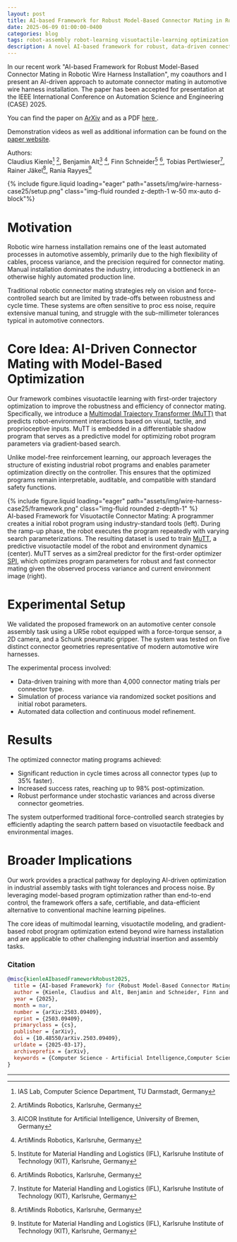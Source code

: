 ```yaml
---
layout: post
title: AI-based Framework for Robust Model-Based Connector Mating in Robotic Wire Harness Installation
date: 2025-06-09 01:00:00-0400
categories: blog
tags: robot-assembly robot-learning visuotactile-learning optimization paper 
description: A novel AI-based framework for robust, data-driven connector mating in robotic wire harness installation, combining visuotactile learning with model-based optimization.
---
```


In our recent work "AI-based Framework for Robust Model-Based Connector Mating in Robotic Wire Harness Installation", my coauthors and I present an AI-driven approach to automate connector mating in automotive wire harness installation. The paper has been accepted for presentation at the IEEE International Conference on Automation Science and Engineering (CASE) 2025.

You can find the paper on [ArXiv](https://arxiv.org/abs/2503.09409) and as a PDF [here <i class="fas fa-file-pdf"></i>](/assets/pdf/wire_harness_CASE25.pdf).

Demonstration videos as well as additional information can be found on the [paper website](https://claudius-kienle.github.io/AppMuTT).

Authors:  
Claudius Kienle[^1] [^4], Benjamin Alt[^2] [^4], Finn Schneider[^3] [^4], Tobias Pertlwieser[^3], Rainer Jäkel[^4], Rania Rayyes[^3]

<div class="row mt-3">
    <div class="col-sm mt-3 mt-md-0">
{% include figure.liquid loading="eager" path="assets/img/wire-harness-case25/setup.png" class="img-fluid rounded z-depth-1 w-50 mx-auto d-block"%}
    </div>
</div>

# Motivation

Robotic wire harness installation remains one of the least automated processes in automotive assembly, primarily due to the high flexibility of cables, process variance, and the precision required for connector mating. Manual installation dominates the industry, introducing a bottleneck in an otherwise highly automated production line.

Traditional robotic connector mating strategies rely on vision and force-controlled search but are limited by trade-offs between robustness and cycle time. These systems are often sensitive to proc   ess noise, require extensive manual tuning, and struggle with the sub-millimeter tolerances typical in automotive connectors.

# Core Idea: AI-Driven Connector Mating with Model-Based Optimization

Our framework combines visuotactile learning with first-order trajectory optimization to improve the robustness and efficiency of connector mating. Specifically, we introduce a [Multimodal Trajectory Transformer (MuTT)](https://ieeexplore.ieee.org/abstract/document/10802198) that predicts robot-environment interactions based on visual, tactile, and proprioceptive inputs. MuTT is embedded in a differentiable shadow program that serves as a predictive model for optimizing robot program parameters via gradient-based search.

Unlike model-free reinforcement learning, our approach leverages the structure of existing industrial robot programs and enables parameter optimization directly on the controller. This ensures that the optimized programs remain interpretable, auditable, and compatible with standard safety functions.

<div class="row mt-3">
    <div class="col-sm mt-3 mt-md-0">
{% include figure.liquid loading="eager" path="assets/img/wire-harness-case25/framework.png" class="img-fluid rounded z-depth-1" %}
    </div>
    <div class="caption">
AI-based Framework for Visuotactile Connector Mating: A programmer creates a initial robot program using industry-standard tools (left). During the ramp-up phase, the robot executes the program repeatedly with varying search parameterizations. The resulting dataset is used to train <a href="https://ieeexplore.ieee.org/abstract/document/10802198">MuTT</a>, a predictive visuotactile model of the robot and environment dynamics (center). MuTT serves as a sim2real predictor for the first-order optimizer <a href="https://ieeexplore.ieee.org/document/9561206">SPI</a>, which optimizes program parameters for robust and fast connector mating given the observed process variance and current environment image (right).
    </div>
</div>

# Experimental Setup

We validated the proposed framework on an automotive center console assembly task using a UR5e robot equipped with a force-torque sensor, a 2D camera, and a Schunk pneumatic gripper. The system was tested on five distinct connector geometries representative of modern automotive wire harnesses.

The experimental process involved:

* Data-driven training with more than 4,000 connector mating trials per connector type.
* Simulation of process variance via randomized socket positions and initial robot parameters.
* Automated data collection and continuous model refinement.

# Results

The optimized connector mating programs achieved:

* Significant reduction in cycle times across all connector types (up to 35% faster).
* Increased success rates, reaching up to 98% post-optimization.
* Robust performance under stochastic variances and across diverse connector geometries.

The system outperformed traditional force-controlled search strategies by efficiently adapting the search pattern based on visuotactile feedback and environmental images.

# Broader Implications

Our work provides a practical pathway for deploying AI-driven optimization in industrial assembly tasks with tight tolerances and process noise. By leveraging model-based program optimization rather than end-to-end control, the framework offers a safe, certifiable, and data-efficient alternative to conventional machine learning pipelines.

The core ideas of multimodal learning, visuotactile modeling, and gradient-based robot program optimization extend beyond wire harness installation and are applicable to other challenging industrial insertion and assembly tasks.

### Citation

```bibtex 
@misc{kienleAIbasedFrameworkRobust2025,
  title = {AI-based Framework} for {Robust Model-Based Connector Mating} in {Robotic Wire Harness Installation},
  author = {Kienle, Claudius and Alt, Benjamin and Schneider, Finn and Pertlwieser, Tobias and J{\"a}kel, Rainer and Rayyes, Rania},
  year = {2025},
  month = mar,
  number = {arXiv:2503.09409},
  eprint = {2503.09409},
  primaryclass = {cs},
  publisher = {arXiv},
  doi = {10.48550/arXiv.2503.09409},
  urldate = {2025-03-17},
  archiveprefix = {arXiv},
  keywords = {Computer Science - Artificial Intelligence,Computer Science - Computational Engineering Finance and Science,Computer Science - Machine Learning,Computer Science - Robotics,my}
}
```

---

[^1]: IAS Lab, Computer Science Department, TU Darmstadt, Germany  
[^2]: AICOR Institute for Artificial Intelligence, University of Bremen, Germany  
[^3]: Institute for Material Handling and Logistics (IFL), Karlsruhe Institute of Technology (KIT), Karlsruhe, Germany  
[^4]: ArtiMinds Robotics, Karlsruhe, Germany
